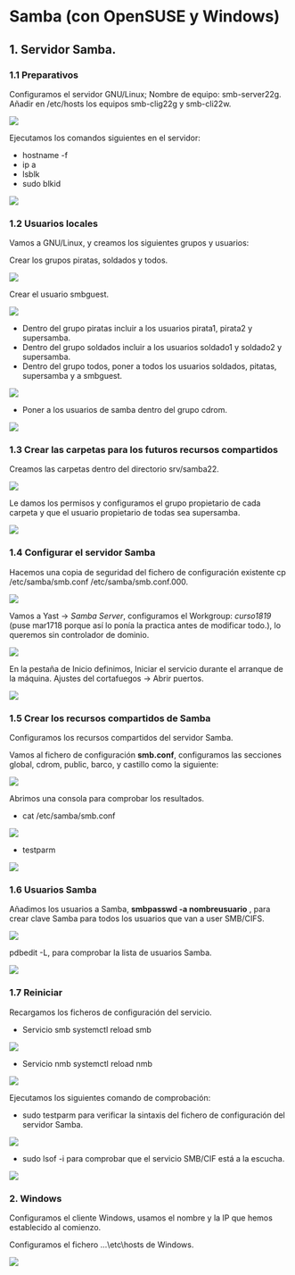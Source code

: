# Samba (con OpenSUSE y Windows)

## 1. Servidor Samba.

### 1.1 Preparativos
Configuramos el servidor GNU/Linux;
Nombre de equipo: smb-server22g.
Añadir en /etc/hosts los equipos smb-clig22g y smb-cli22w.

![](imagen/1.PNG)

Ejecutamos los comandos siguientes en el servidor:

* hostname -f
* ip a
* lsblk
* sudo blkid

![](imagen/2.PNG)

### 1.2 Usuarios locales

Vamos a GNU/Linux, y creamos los siguientes grupos y usuarios:

Crear los grupos piratas, soldados y todos.

![](imagen/3.PNG)

Crear el usuario smbguest.

![](imagen/4.PNG)

* Dentro del grupo piratas incluir a los usuarios pirata1, pirata2 y supersamba.
* Dentro del grupo soldados incluir a los usuarios soldado1 y soldado2 y supersamba.
* Dentro del grupo todos, poner a todos los usuarios soldados, pitatas, supersamba y a smbguest.

![](imagen/5.PNG)

* Poner a los usuarios de samba dentro del grupo cdrom.

![](imagen/6.PNG)

### 1.3 Crear las carpetas para los futuros recursos compartidos

Creamos las carpetas dentro del directorio srv/samba22.

![](imagen/7.PNG)

Le damos los permisos y configuramos el grupo propietario de cada carpeta y que el usuario propietario de todas sea supersamba.

![](imagen/8.PNG)

### 1.4 Configurar el servidor Samba

Hacemos una copia de seguridad del fichero de configuración existente cp /etc/samba/smb.conf /etc/samba/smb.conf.000.

![](imagen/9.PNG)

Vamos a Yast -> *Samba Server*, configuramos el Workgroup: *curso1819* (puse mar1718 porque así lo ponía la practica antes de modificar todo.), lo queremos sin controlador de dominio.

![](imagen/10.PNG)

En la pestaña de Inicio definimos, Iniciar el servicio durante el arranque de la máquina.
Ajustes del cortafuegos -> Abrir puertos.

![](imagen/11.PNG)

### 1.5 Crear los recursos compartidos de Samba

Configuramos los recursos compartidos del servidor Samba.

Vamos al fichero de configuración **smb.conf**, configuramos las secciones global, cdrom, public, barco, y castillo como la siguiente:

![](imagen/12.PNG)

Abrimos una consola para comprobar los resultados.
* cat /etc/samba/smb.conf

![](imagen/13.PNG)

* testparm

![](imagen/14.PNG)


### 1.6 Usuarios Samba

Añadimos los usuarios a Samba, **smbpasswd -a nombreusuario** , para crear clave Samba para todos los usuarios que van a user SMB/CIFS.

![](imagen/15.PNG)

pdbedit -L, para comprobar la lista de usuarios Samba.

![](imagen/16.PNG)


### 1.7 Reiniciar

Recargamos los ficheros de configuración del servicio.

* Servicio smb systemctl reload smb

![](imagen/17.PNG)

* Servicio nmb systemctl reload nmb

![](imagen/18.PNG)

Ejecutamos los siguientes comando de comprobación:
* sudo testparm para verificar la sintaxis del fichero de configuración del servidor Samba.

![](imagen/19.PNG)

* sudo lsof -i para comprobar que el servicio SMB/CIF está a la escucha.

![](imagen/20.PNG)


### 2. Windows

Configuramos el cliente Windows, usamos el nombre y la IP que hemos establecido al comienzo.

Configuramos el fichero ...\etc\hosts de Windows.

![](imagen/21.PNG)
